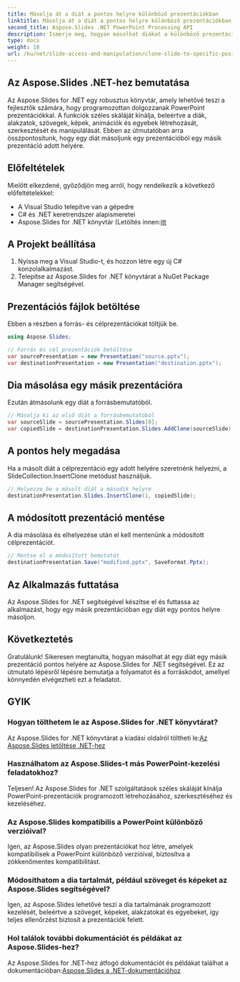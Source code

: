 ```yaml
---
title: Másolja át a diát a pontos helyre különböző prezentációkban
linktitle: Másolja át a diát a pontos helyre különböző prezentációkban
second_title: Aspose.Slides .NET PowerPoint Processing API
description: Ismerje meg, hogyan másolhat diákat a különböző prezentációk pontos helyére az Aspose.Slides for .NET segítségével. Ez a lépésenkénti útmutató forráskódot és utasításokat tartalmaz a zökkenőmentes PowerPoint manipulációhoz.
type: docs
weight: 18
url: /hu/net/slide-access-and-manipulation/clone-slide-to-specific-position-in-another-presentation/
---
```


## Az Aspose.Slides .NET-hez bemutatása

Az Aspose.Slides for .NET egy robusztus könyvtár, amely lehetővé teszi a fejlesztők számára, hogy programozottan dolgozzanak PowerPoint prezentációkkal. A funkciók széles skáláját kínálja, beleértve a diák, alakzatok, szövegek, képek, animációk és egyebek létrehozását, szerkesztését és manipulálását. Ebben az útmutatóban arra összpontosítunk, hogy egy diát másoljunk egy prezentációból egy másik prezentáció adott helyére.

## Előfeltételek

Mielőtt elkezdené, győződjön meg arról, hogy rendelkezik a következő előfeltételekkel:

- A Visual Studio telepítve van a gépedre
- C# és .NET keretrendszer alapismeretei
-  Aspose.Slides for .NET könyvtár (Letöltés innen:[itt](https://releases.aspose.com/slides/net/)

## A Projekt beállítása

1. Nyissa meg a Visual Studio-t, és hozzon létre egy új C# konzolalkalmazást.
2. Telepítse az Aspose.Slides for .NET könyvtárat a NuGet Package Manager segítségével.

## Prezentációs fájlok betöltése

Ebben a részben a forrás- és célprezentációkat töltjük be.

```csharp
using Aspose.Slides;

// Forrás és cél prezentációk betöltése
var sourcePresentation = new Presentation("source.pptx");
var destinationPresentation = new Presentation("destination.pptx");
```

## Dia másolása egy másik prezentációra

Ezután átmásolunk egy diát a forrásbemutatóból.

```csharp
// Másolja ki az első diát a forrásbemutatóból
var sourceSlide = sourcePresentation.Slides[0];
var copiedSlide = destinationPresentation.Slides.AddClone(sourceSlide);
```

## A pontos hely megadása

Ha a másolt diát a célprezentáció egy adott helyére szeretnénk helyezni, a SlideCollection.InsertClone metódust használjuk.

```csharp
// Helyezze be a másolt diát a második helyre
destinationPresentation.Slides.InsertClone(1, copiedSlide);
```

## A módosított prezentáció mentése

A dia másolása és elhelyezése után el kell mentenünk a módosított célprezentációt.

```csharp
// Mentse el a módosított bemutatót
destinationPresentation.Save("modified.pptx", SaveFormat.Pptx);
```

## Az Alkalmazás futtatása

Az Aspose.Slides for .NET segítségével készítse el és futtassa az alkalmazást, hogy egy másik prezentációban egy diát egy pontos helyre másoljon.

## Következtetés

Gratulálunk! Sikeresen megtanulta, hogyan másolhat át egy diát egy másik prezentáció pontos helyére az Aspose.Slides for .NET segítségével. Ez az útmutató lépésről lépésre bemutatja a folyamatot és a forráskódot, amellyel könnyedén elvégezheti ezt a feladatot.

## GYIK

### Hogyan tölthetem le az Aspose.Slides for .NET könyvtárat?

 Az Aspose.Slides for .NET könyvtárat a kiadási oldalról töltheti le:[Az Aspose.Slides letöltése .NET-hez](https://releases.aspose.com/slides/net/)

### Használhatom az Aspose.Slides-t más PowerPoint-kezelési feladatokhoz?

Teljesen! Az Aspose.Slides for .NET szolgáltatások széles skáláját kínálja PowerPoint-prezentációk programozott létrehozásához, szerkesztéséhez és kezeléséhez.

### Az Aspose.Slides kompatibilis a PowerPoint különböző verzióival?

Igen, az Aspose.Slides olyan prezentációkat hoz létre, amelyek kompatibilisek a PowerPoint különböző verzióival, biztosítva a zökkenőmentes kompatibilitást.

### Módosíthatom a dia tartalmát, például szöveget és képeket az Aspose.Slides segítségével?

Igen, az Aspose.Slides lehetővé teszi a dia tartalmának programozott kezelését, beleértve a szöveget, képeket, alakzatokat és egyebeket, így teljes ellenőrzést biztosít a prezentációk felett.

### Hol találok további dokumentációt és példákat az Aspose.Slides-hez?

 Az Aspose.Slides for .NET-hez átfogó dokumentációt és példákat találhat a dokumentációban:[Aspose.Slides a .NET-dokumentációhoz](https://reference.aspose.com/slides/net/)
